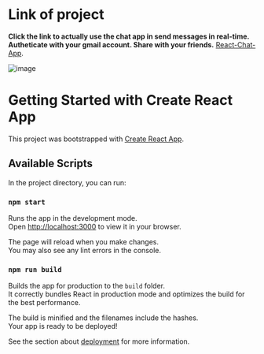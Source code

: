 # Link of project

**Click the link to actually use the chat app in send messages in real-time. Autheticate with your gmail account. Share with your friends.**
[React-Chat-App](https://react-chat-app-3c139.web.app/).

![image](https://github.com/so-bit/react-chat-app/assets/65305015/8210a550-ffb4-4fc7-a358-0bde745e6d8c)


# Getting Started with Create React App

This project was bootstrapped with [Create React App](https://github.com/facebook/create-react-app).

## Available Scripts

In the project directory, you can run:

### `npm start`

Runs the app in the development mode.\
Open [http://localhost:3000](http://localhost:3000) to view it in your browser.

The page will reload when you make changes.\
You may also see any lint errors in the console.

### `npm run build`

Builds the app for production to the `build` folder.\
It correctly bundles React in production mode and optimizes the build for the best performance.

The build is minified and the filenames include the hashes.\
Your app is ready to be deployed!

See the section about [deployment](https://facebook.github.io/create-react-app/docs/deployment) for more information.


